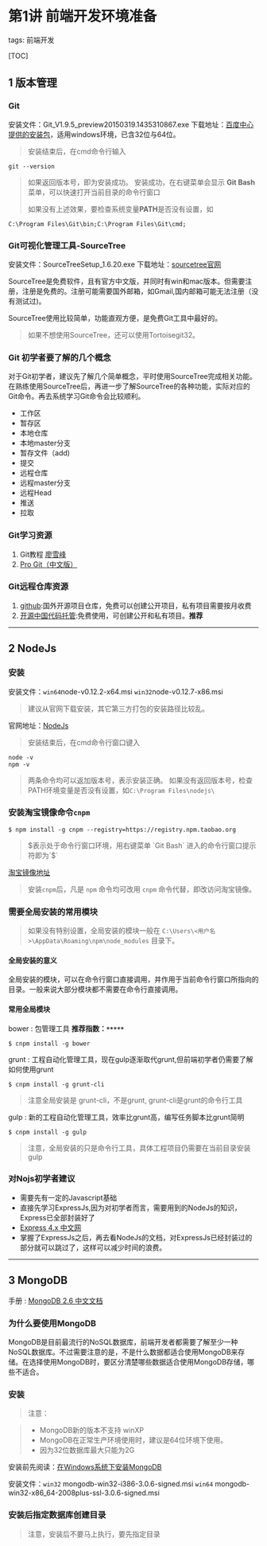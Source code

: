 ﻿# 第1讲 前端开发环境准备

tags: 前端开发 

[TOC]

## 1 版本管理
### Git 
安装文件：Git_V1.9.5_preview20150319.1435310867.exe
下载地址：[百度中心提供的安装包](http://rj.baidu.com/soft/detail/30195.html?ald)，适用windows环境，已含32位与64位。

> 安装结束后，在cmd命令行输入
```
git --version
```
> 如果返回版本号，即为安装成功。
> 安装成功，在右键菜单会显示 **Git Bash** 菜单，可以快速打开当前目录的命令行窗口
>
> 如果没有上述效果，要检查系统变量**PATH**是否没有设置，如
```
C:\Program Files\Git\bin;C:\Program Files\Git\cmd;
```

### Git可视化管理工具-SourceTree

安装文件：SourceTreeSetup_1.6.20.exe
下载地址：[sourcetree官网](https://www.sourcetreeapp.com)

SourceTree是免费软件，且有官方中文版，并同时有win和mac版本。但需要注册，注册是免费的。注册可能需要国外邮箱，如Gmail,国内邮箱可能无法注册（没有测试过)。

SourceTree使用比较简单，功能直观方便，是免费Git工具中最好的。

> 如果不想使用SourceTree，还可以使用Tortoisegit32。

### Git 初学者要了解的几个概念

对于Git初学者，建议先了解几个简单概念，平时使用SourceTree完成相关功能。在熟练使用SourceTree后，再进一步了解SourceTree的各种功能，实际对应的Git命令。再去系统学习Git命令会比较顺利。

 - 工作区
 - 暂存区
 - 本地仓库
 - 本地master分支
 - 暂存文件（add)
 - 提交
 - 远程仓库
 - 远程master分支
 - 远程Head
 - 推送
 - 拉取

### Git学习资源

 1. Git教程 [廖雪峰](http://www.liaoxuefeng.com/wiki/0013739516305929606dd18361248578c67b8067c8c017b000/)
 2. [Pro Git（中文版）](http://git.oschina.net/progit/) 

### Git远程仓库资源

 1. [github](https://github.com/):国外开源项目仓库，免费可以创建公开项目，私有项目需要按月收费
 2. [开源中国代码托管](http://git.oschina.net/):免费使用，可创建公开和私有项目。**推荐**


----------

## 2 NodeJs

### 安装
安装文件：`win64`node-v0.12.2-x64.msi  `win32`node-v0.12.7-x86.msi
> 建议从官网下载安装，其它第三方打包的安装路径比较乱。

官网地址：[NodeJs](https://nodejs.org/en/)

> 安装结束后，在cmd命令行窗口键入

```
node -v
npm -v
```
> 两条命令均可以返加版本号，表示安装正确。
如果没有返回版本号，检查PATH环境变量是否没有设置，如`C:\Program Files\nodejs\`

### 安装淘宝镜像命令`cnpm` 
```
$ npm install -g cnpm --registry=https://registry.npm.taobao.org
```

> $表示处于命令行窗口环境，用右键菜单 `Git Bash` 进入的命令行窗口提示符即为`$` 

[淘宝镜像地址](http://npm.taobao.org/)

> 安装`cnpm`后，凡是 `npm` 命令均可改用 `cnpm` 命令代替，即改访问淘宝镜像。

### 需要全局安装的常用模块

> 如果没有特别设置，全局安装的模块一般在
  `C:\Users\<用户名>\AppData\Roaming\npm\node_modules`
  目录下。

#### 全局安装的意义
全局安装的模块，可以在命令行窗口直接调用，并作用于当前命令行窗口所指向的目录。一般来说大部分模块都不需要在命令行直接调用。

#### 常用全局模块

bower
:    包管理工具  **推荐指数：`*****`**
```
$ cnpm install -g bower
```

grunt
:    工程自动化管理工具，现在gulp逐渐取代grunt,但前端初学者仍需要了解如何使用grunt
```
$ cnpm install -g grunt-cli
```
> 注意全局安装是 grunt-cli，不是grunt, grunt-cli是grunt的命令行工具

gulp
:    新的工程自动化管理工具，效率比grunt高，编写任务脚本比grunt简明
```
$ cnpm install -g gulp
```
> 注意，全局安装的只是命令行工具，具体工程项目仍需要在当前目录安装gulp

### 对Nojs初学者建议

 - 需要先有一定的Javascript基础
 - 直接先学习ExpressJs,因为对初学者而言，需要用到的NodeJs的知识，Express已全部封装好了
 - [Express 4.x 中文网](http://www.expressjs.com.cn)
 - 掌握了ExpressJs之后，再去看NodeJs的文档，对ExpressJs已经封装过的部分就可以跳过了，这样可以减少时间的浪费。

----------

## 3 MongoDB

手册
:    [MongoDB 2.6 中文文档](http://docs.mongoing.com/manual-zh/index.html)

### 为什么要使用MongoDB
MongoDB是目前最流行的NoSQL数据库，前端开发者都需要了解至少一种NoSQL数据库。不过需要注意的是，不是什么数据都适合使用MongoDB来存储。在选择使用MongoDB时，要区分清楚哪些数据适合使用MongoDB存储，哪些不适合。 

### 安装
> 注意：

> - MongoDB新的版本不支持 winXP
> - MongoDB在正常生产环境使用时，建议是64位环境下使用。
> - 因为32位数据库最大只能为2G

安装前先阅读：[在Windows系统下安装MongoDB](http://docs.mongoing.com/manual-zh/tutorial/install-mongodb-on-windows.html)

安装文件：`win32` mongodb-win32-i386-3.0.6-signed.msi
          `win64` mongodb-win32-x86_64-2008plus-ssl-3.0.6-signed.msi

### 安装后指定数据库创建目录

> 注意，安装后不要马上执行，要先指定目录







